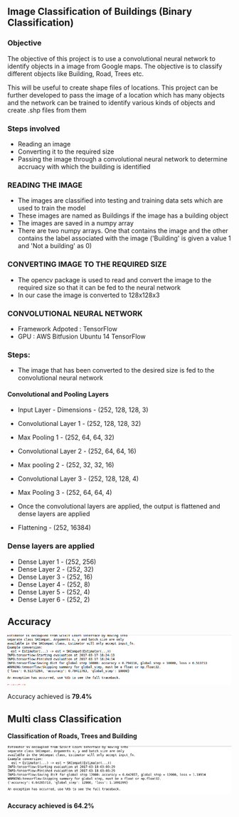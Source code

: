 
## Image Classification of Buildings (Binary Classification)

### Objective

The objective of this project is to use a convolutional neural network to identify objects in a image from Google maps. The objective is to classify different objects like Building, Road, Trees etc.

This will be useful to create shape files of locations. This project can be further developed to pass the image of a location which has many objects and the network can be trained to identify various kinds of objects and create .shp files from them

### Steps involved

* Reading an image
* Converting it to the required size
* Passing the image through a convolutional neural network to determine accruacy with which the building is identified

### READING THE IMAGE

* The images are classified into testing and training data sets which are used to train the model
* These images are named as Buildings if the image has a building object
* The images are saved in a numpy array
* There are two numpy arrays. One that contains the image and the other contains the label associated with the image ('Building' is given a value 1 and 'Not a building' as 0)

### CONVERTING IMAGE TO THE REQUIRED SIZE

* The opencv package is used to read and convert the image to the required size so that it can be fed to the neural network
* In our case the image is converted to 128x128x3

### CONVOLUTIONAL NEURAL NETWORK

* Framework Adpoted : TensorFlow
* GPU : AWS Bitfusion Ubuntu 14 TensorFlow

### Steps:


* The image that has been converted to the desired size is fed to the convolutional neural network

#### Convolutional and Pooling Layers

* Input Layer - Dimensions - (252, 128, 128, 3)
* Convolutional Layer 1 - (252, 128, 128, 32)
* Max Pooling 1 - (252, 64, 64, 32)
* Convolutional Layer 2 - (252, 64, 64, 16)
* Max pooling 2 - (252, 32, 32, 16)
* Convolutional Layer 3 - (252, 128, 128, 4)
* Max Pooling 3 - (252, 64, 64, 4)



* Once the convolutional layers are applied, the output is flattened and dense layers are applied

* Flattening - (252, 16384)


### Dense layers are applied
* Dense Layer 1 - (252, 256)
* Dense Layer 2 - (252, 32)
* Dense Layer 3 - (252, 16)
* Dense Layer 4 - (252, 8)
* Dense Layer 5 - (252, 4)
* Dense Layer 6 - (252, 2)

## Accuracy

<img src="Accuracy.png">

Accuracy achieved is <b>79.4%

## Multi class Classification

Classification of Roads, Trees and Building

<img src= "Accuracy2.png">

Accuracy achieved is <b>64.2%


```python

```
